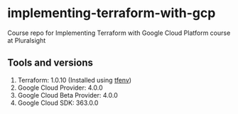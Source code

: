 # implementing-terraform-with-gcp
Course repo for Implementing Terraform with Google Cloud Platform course at Pluralsight

## Tools and versions
1. Terraform: 1.0.10 (Installed using [tfenv](https://github.com/tfutils/tfenv))
1. Google Cloud Provider: 4.0.0
1. Google Cloud Beta Provider: 4.0.0
1. Google Cloud SDK: 363.0.0






